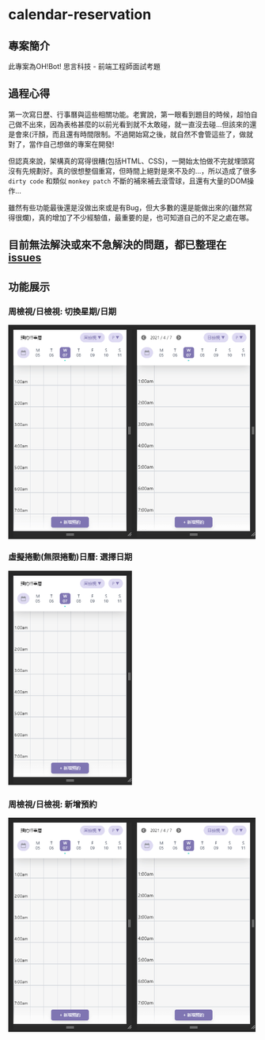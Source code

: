 # calendar-reservation

## 專案簡介
此專案為OH!Bot! 思言科技 - 前端工程師面試考題

## 過程心得
第一次寫日歷、行事曆與這些相關功能。老實說，第一眼看到題目的時候，超怕自己做不出來，因為表格甚麼的以前光看到就不太敢碰，就一直沒去碰...但該來的還是會來(汗顏，而且還有時間限制。不過開始寫之後，就自然不會管這些了，做就對了，當作自己想做的專案在開發!  

但認真來說，架構真的寫得很糟(包括HTML、CSS)，一開始太怕做不完就埋頭寫沒有先規劃好。真的很想整個重寫，但時間上絕對是來不及的...，所以造成了很多 `dirty code` 和類似 `monkey patch` 不斷的補來補去滾雪球，且還有大量的DOM操作...

雖然有些功能最後還是沒做出來或是有Bug，但大多數的還是能做出來的(雖然寫得很爛)，真的增加了不少經驗值，最重要的是，也可知道自己的不足之處在哪。

## 目前無法解決或來不急解決的問題，都已整理在 [issues](https://github.com/Proladon/Calendar-reservation/issues)

## 功能展示

### 周檢視/日檢視: 切換星期/日期
<div style="display: flex; flex-wrap: wrap;">
  <img src="https://github.com/Proladon/Calendar-reservation/blob/main/demo_gif/week_scroll.gif" width="250"/>
  <img src="https://github.com/Proladon/Calendar-reservation/blob/main/demo_gif/day_scroll.gif" width="250"/>
</div>

### 虛擬捲動(無限捲動)日曆: 選擇日期
<img src="https://github.com/Proladon/Calendar-reservation/blob/main/demo_gif/select_date.gif" width="250"/>

### 周檢視/日檢視: 新增預約
<div style="display: flex; flex-wrap: wrap;">
  <img src="https://github.com/Proladon/Calendar-reservation/blob/main/demo_gif/week_reservation.gif" width="250"/>
  <img src="https://github.com/Proladon/Calendar-reservation/blob/main/demo_gif/day_reservation.gif" width="250"/>
</div>
